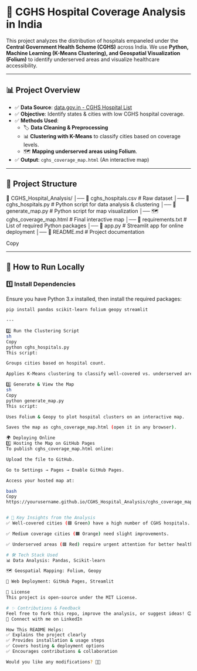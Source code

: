 # 🏥 CGHS Hospital Coverage Analysis in India

This project analyzes the distribution of hospitals empaneled under the **Central Government Health Scheme (CGHS)** across India. We use **Python, Machine Learning (K-Means Clustering), and Geospatial Visualization (Folium)** to identify underserved areas and visualize healthcare accessibility.

---

## 📊 **Project Overview**
- ✅ **Data Source**: [data.gov.in - CGHS Hospital List](https://www.data.gov.in/resource/list-hospitals-empaneled-under-cghs-all-over-india)
- ✅ **Objective**: Identify states & cities with low CGHS hospital coverage.
- ✅ **Methods Used**:
  - 🏷️ **Data Cleaning & Preprocessing**
  - 📊 **Clustering with K-Means** to classify cities based on coverage levels.
  - 🗺️ **Mapping underserved areas using Folium**.
- ✅ **Output**: `cghs_coverage_map.html` (An interactive map)

---

## 📂 **Project Structure**
📁 CGHS_Hospital_Analysis/
│── 📄 cghs_hospitals.csv # Raw dataset
│── 📜 cghs_hospitals.py # Python script for data analysis & clustering
│── 📜 generate_map.py # Python script for map visualization
│── 🗺️ cghs_coverage_map.html # Final interactive map
│── 📄 requirements.txt # List of required Python packages
│── 📜 app.py # Streamlit app for online deployment
│── 📄 README.md # Project documentation

Copy

---

## 🚀 **How to Run Locally**
### 1️⃣ Install Dependencies  
Ensure you have Python 3.x installed, then install the required packages:  
```sh
pip install pandas scikit-learn folium geopy streamlit

---

2️⃣ Run the Clustering Script
sh
Copy
python cghs_hospitals.py
This script:

Groups cities based on hospital count.

Applies K-Means clustering to classify well-covered vs. underserved areas.

3️⃣ Generate & View the Map
sh
Copy
python generate_map.py
This script:

Uses Folium & Geopy to plot hospital clusters on an interactive map.

Saves the map as cghs_coverage_map.html (open it in any browser).

🌍 Deploying Online
1️⃣ Hosting the Map on GitHub Pages
To publish cghs_coverage_map.html online:

Upload the file to GitHub.

Go to Settings → Pages → Enable GitHub Pages.

Access your hosted map at:

bash
Copy
https://yourusername.github.io/CGHS_Hospital_Analysis/cghs_coverage_map.html


# 📌 Key Insights from the Analysis
✅ Well-covered cities (🟩 Green) have a high number of CGHS hospitals.

✅ Medium coverage cities (🟧 Orange) need slight improvements.

✅ Underserved areas (🟥 Red) require urgent attention for better healthcare access.

# 🛠 Tech Stack Used
📊 Data Analysis: Pandas, Scikit-learn

🗺️ Geospatial Mapping: Folium, Geopy

🚀 Web Deployment: GitHub Pages, Streamlit

📜 License
This project is open-source under the MIT License.

# ✨ Contributions & Feedback
Feel free to fork this repo, improve the analysis, or suggest ideas! 😊
🔗 Connect with me on LinkedIn

How This README Helps:
✅ Explains the project clearly
✅ Provides installation & usage steps
✅ Covers hosting & deployment options
✅ Encourages contributions & collaboration

Would you like any modifications? 🚀😊
